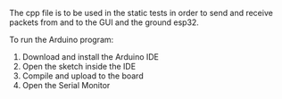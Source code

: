 The cpp file is to be used in the static tests in order to send and receive packets from and to the GUI and the ground esp32.

To run the Arduino program:
1. Download and install the Arduino IDE
2. Open the sketch inside the IDE
3. Compile and upload to the board
4. Open the Serial Monitor